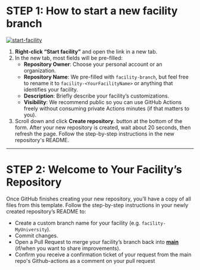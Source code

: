 # STEP 1: How to start a new facility branch

[![start-facility](https://user-images.githubusercontent.com/1221423/235727646-4a590299-ffe5-480d-8cd5-8194ea184546.svg "Start facility")](https://github.com/new?,template_owner=YOUR-ORG-OR-USERNAME&template_name=YOUR-REPO-NAME&owner=%40me&name=facility-branch&description=My+facility+repository&visibility=public)

1. **Right-click “Start facility”** and open the link in a new tab.
2. In the new tab, most fields will be pre-filled:
   - **Repository Owner**: Choose your personal account or an organization.
   - **Repository Name**: We pre-filled with `facility-branch`, but feel free to rename it to `facility-<YourFacilityName>` or anything that identifies your facility.
   - **Description**: Briefly describe your facility’s customizations.
   - **Visibility**: We recommend public so you can use GitHub Actions freely without consuming private Actions minutes (if that matters to you).
3. Scroll down and click **Create repository**. button at the bottom of the form.
After your new repository is created, wait about 20 seconds, then refresh the page. Follow the step-by-step instructions in the new repository's README.

---

# STEP 2: Welcome to Your Facility’s Repository


Once GitHub finishes creating your new repository, you’ll have a copy of all files from this template. Follow the step-by-step instructions in your newly created repository’s README to:

- Create a custom branch name for your facility (e.g. `facility-MyUniversity`).
- Commit changes.
- Open a Pull Request to merge your facility’s branch back into [**main**](./../../) (if/when you want to share improvements).
- Confirm you receive a confirmation ticket of your request from the main repo's Github-actions as a comment on your pull request
